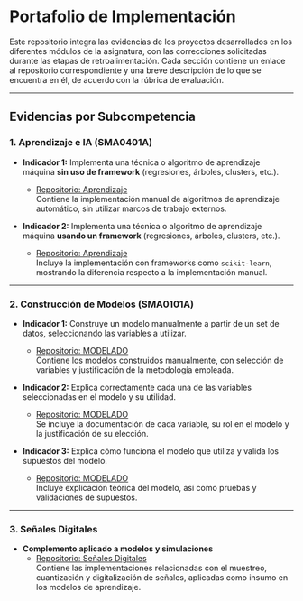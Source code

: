 # Portafolio de Implementación

Este repositorio integra las evidencias de los proyectos desarrollados en los diferentes módulos de la asignatura, con las correcciones solicitadas durante las etapas de retroalimentación. Cada sección contiene un enlace al repositorio correspondiente y una breve descripción de lo que se encuentra en él, de acuerdo con la rúbrica de evaluación.

---

## Evidencias por Subcompetencia

### 1. Aprendizaje e IA (SMA0401A)
- **Indicador 1:** Implementa una técnica o algoritmo de aprendizaje máquina **sin uso de framework** (regresiones, árboles, clusters, etc.).
  - [Repositorio: Aprendizaje](https://github.com/EdwinIniguez/Aprendizaje.git)  
    Contiene la implementación manual de algoritmos de aprendizaje automático, sin utilizar marcos de trabajo externos.

- **Indicador 2:** Implementa una técnica o algoritmo de aprendizaje máquina **usando un framework** (regresiones, árboles, clusters, etc.).
  - [Repositorio: Aprendizaje](https://github.com/EdwinIniguez/Aprendizaje.git)  
    Incluye la implementación con frameworks como `scikit-learn`, mostrando la diferencia respecto a la implementación manual.

---

### 2. Construcción de Modelos (SMA0101A)
- **Indicador 1:** Construye un modelo manualmente a partir de un set de datos, seleccionando las variables a utilizar.  
  - [Repositorio: MODELADO](https://github.com/EdwinIniguez/MODELADO.git)  
    Contiene los modelos construidos manualmente, con selección de variables y justificación de la metodología empleada.

- **Indicador 2:** Explica correctamente cada una de las variables seleccionadas en el modelo y su utilidad.  
  - [Repositorio: MODELADO](https://github.com/EdwinIniguez/MODELADO.git)  
    Se incluye la documentación de cada variable, su rol en el modelo y la justificación de su elección.

- **Indicador 3:** Explica cómo funciona el modelo que utiliza y valida los supuestos del modelo.  
  - [Repositorio: MODELADO](https://github.com/EdwinIniguez/MODELADO.git)  
    Incluye explicación teórica del modelo, así como pruebas y validaciones de supuestos.

---

### 3. Señales Digitales
- **Complemento aplicado a modelos y simulaciones**  
  - [Repositorio: Señales Digitales](https://github.com/EdwinIniguez/Se-ales-digitales.git)  
    Contiene las implementaciones relacionadas con el muestreo, cuantización y digitalización de señales, aplicadas como insumo en los modelos de aprendizaje.

